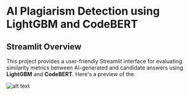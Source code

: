 # AI Plagiarism Detection using LightGBM and CodeBERT
## Streamlit Overview
This project provides a user-friendly Streamlit interface for evaluating similarity metrics between AI-generated and candidate answers using **LightGBM** and **CodeBERT**. Here's a preview of the 

![alt text]([http://url/to/img.png](https://github.com/nsyawali12/test_case_candidate_ai/blob/main/screenshot_streamlit.png))
